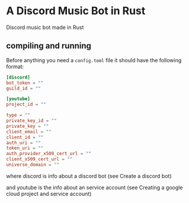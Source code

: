 # A Discord Music Bot in Rust

Discord music bot made in Rust


## compiling and running

Before anything you need a `config.toml` file it should have the following format:

```toml
[discord]
bot_token = ""
guild_id = ""

[youtube]
project_id = ""

type = ""
private_key_id = ""
private_key = ""
client_email = ""
client_id = ""
auth_uri = ""
token_uri = ""
auth_provider_x509_cert_url = ""
client_x509_cert_url = ""
universe_domain = ""
```

where discord is info about a discord bot (see Create a discord bot)

and youtube is the info about an service account (see Creating a google cloud project and service account)

